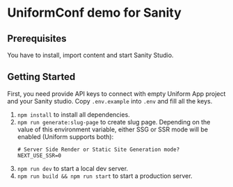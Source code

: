 # UniformConf demo for Sanity

## Prerequisites

You have to install, import content and start Sanity Studio.

## Getting Started

First, you need provide API keys to connect with empty Uniform App project and your Sanity studio. Copy `.env.example` into `.env` and fill all the keys.

1. `npm install` to install all dependencies.
1. `npm run generate:slug-page` to create slug page. Depending on the value of this environment variable, either SSG or SSR mode will be enabled (Uniform supports both):
    ```
    # Server Side Render or Static Site Generation mode?
    NEXT_USE_SSR=0
    ```
1. `npm run dev` to start a local dev server.
1. `npm run build && npm run start` to start a production server.